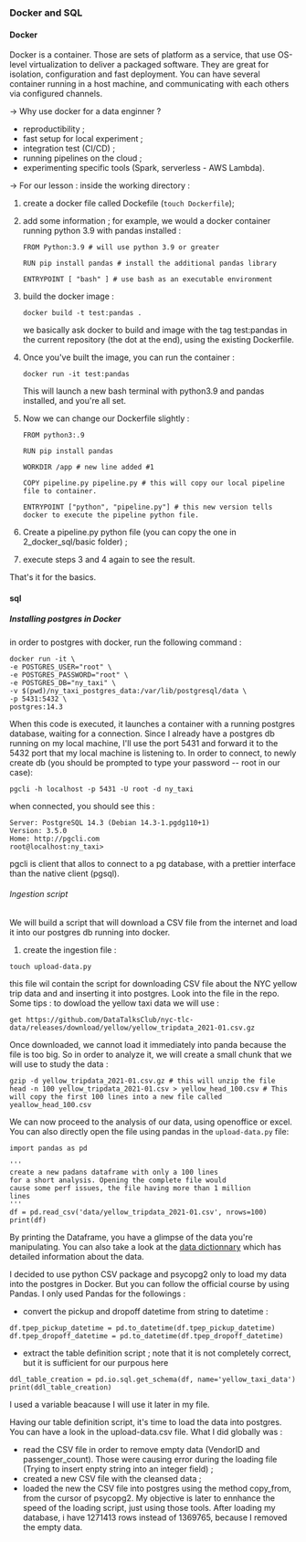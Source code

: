 ### Docker and SQL

#### Docker
Docker is a container. Those are sets of platform as a service, that use OS-level virtualization to deliver a packaged software. They are great for isolation, configuration and fast deployment.
You can have several container running in a host machine, and communicating with each others via configured channels.

&rarr; Why use docker for a data enginner ?
* reproductibility ;
* fast setup for local experiment ;
* integration test (CI/CD) ;
* running pipelines on the cloud ;
* experimenting specific tools (Spark, serverless - AWS Lambda).

&rarr; For our lesson :
inside the working directory :
1. create a docker file called Dockefile (```touch Dockerfile```);

2. add some information ; for example, we would a docker container running python 3.9 with pandas installed :
	```
	FROM Python:3.9 # will use python 3.9 or greater
	
	RUN pip install pandas # install the additional pandas library
	
	ENTRYPOINT [ "bash" ] # use bash as an executable environment
	```
3. build the docker image :
	```
	docker build -t test:pandas .
	```
	we basically ask docker to build and image with the tag test:pandas in the current repository (the dot at the end), using the existing Dockerfile.
	
4. Once you've built the image, you can run the container :
	```
	docker run -it test:pandas
	```
	This will launch a new bash terminal with python3.9 and pandas installed, and you're all set.

5. Now we can change our Dockerfile slightly :
	```
	FROM python3:.9

	RUN pip install pandas 

	WORKDIR /app # new line added #1

	COPY pipeline.py pipeline.py # this will copy our local pipeline file to container.

	ENTRYPOINT ["python", "pipeline.py"] # this new version tells docker to execute the pipeline python file.

	```

6. Create a pipeline.py python file (you can copy the one in 2_docker_sql/basic folder) ;

7. execute steps 3 and 4 again to see the result.

That's it for the basics.

#### sql
##### Installing postgres in Docker

in order to postgres with docker, run the following command :
```
docker run -it \
-e POSTGRES_USER="root" \
-e POSTGRES_PASSWORD="root" \
-e POSTGRES_DB="ny_taxi" \
-v $(pwd)/ny_taxi_postgres_data:/var/lib/postgresql/data \
-p 5431:5432 \
postgres:14.3 
```
When this code is executed, it launches a container with a running postgres database, waiting for a connection. Since I already have a postgres db running on my local machine, I'll use the port 5431 and forward it to the 5432 port that my local machine is listening to.
In order to connect, to newly create db  (you should be prompted to type your password -- root in our case):
```
pgcli -h localhost -p 5431 -U root -d ny_taxi
```
when connected, you should see this :
```
Server: PostgreSQL 14.3 (Debian 14.3-1.pgdg110+1)
Version: 3.5.0
Home: http://pgcli.com
root@localhost:ny_taxi>
```
pgcli is client that allos to connect to a pg database, with a prettier interface than the native client (pgsql).

###### Ingestion script
We will build a script that will download a CSV file from the internet and load it into our postgres db running into docker.
1. create the ingestion file :
```
touch upload-data.py
```
this file wil contain the script for downloading CSV file about the NYC yellow trip data and  and inserting it into postgres. Look into the file in the repo.
Some tips : 
to dowload the yellow taxi data we will use : 
```
get https://github.com/DataTalksClub/nyc-tlc-data/releases/download/yellow/yellow_tripdata_2021-01.csv.gz
```
Once downloaded, we cannot load it immediately into panda because the file is too big. So in order to analyze it, we will create a small chunk that we will use to study the data : 
```
gzip -d yellow_tripdata_2021-01.csv.gz # this will unzip the file
head -n 100 yellow_tripdata_2021-01.csv > yellow_head_100.csv # This will copy the first 100 lines into a new file called yeallow_head_100.csv
```

We can now proceed to the analysis of our data, using openoffice or excel. You can also directly open the file using pandas in the ```upload-data.py``` file: 
```
import pandas as pd

'''
create a new padans dataframe with only a 100 lines
for a short analysis. Opening the complete file would 
cause some perf issues, the file having more than 1 million
lines
'''
df = pd.read_csv('data/yellow_tripdata_2021-01.csv', nrows=100)
print(df)
```
By printing the Dataframe, you have a glimpse of the data you're manipulating. You can also take a look at the [data dictionnary](https://www.nyc.gov/assets/tlc/downloads/pdf/data_dictionary_trip_records_yellow.pdf) which has detailed information about the data.

I decided to use python CSV package and psycopg2 only to load my data into the postgres in Docker. But you can follow the official course by using Pandas. I only used Pandas for the followings :
* convert the pickup and dropoff datetime from string to datetime : 
```
df.tpep_pickup_datetime = pd.to_datetime(df.tpep_pickup_datetime)
df.tpep_dropoff_datetime = pd.to_datetime(df.tpep_dropoff_datetime)
```

* extract the table definition script ; note that it is not completely correct, but it is sufficient for our purpous here
```
ddl_table_creation = pd.io.sql.get_schema(df, name='yellow_taxi_data')
print(ddl_table_creation)
```

I used a variable beacause I will use it later in my file.

Having our table definition script, it's time to load the data into postgres. You can have a look in the upload-data.csv file. What I did globally was : 
* read the CSV file in order to remove empty data (VendorID and passenger_count). Those were causing error during the loading file (Trying to insert enpty string into an integer field) ;
* created a new CSV file with the cleansed data ;
* loaded the new the CSV file into postgres using the method copy_from, from the cursor of psycopg2.
My objective is later to ennhance the speed of the loading script, just using those tools. 
After loading my database, i have 1271413 rows instead of 1369765, because I removed the empty data.